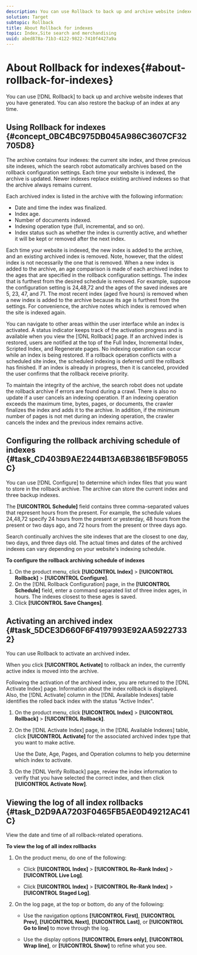 ```yaml
---
description: You can use Rollback to back up and archive website indexes that you have generated. You can also restore the backup of an index at any time.
solution: Target
subtopic: Rollback
title: About Rollback for indexes
topic: Index,Site search and merchandising
uuid: abed878a-71b3-4122-9822-7410f4427a9a
---
```


# About Rollback for indexes{#about-rollback-for-indexes}

You can use [!DNL Rollback] to back up and archive website indexes that you have generated. You can also restore the backup of an index at any time.

## Using Rollback for indexes {#concept_0BC4BC975DB045A986C3607CF32705D8}

The archive contains four indexes: the current site index, and three previous site indexes, which the search robot automatically archives based on the rollback configuration settings. Each time your website is indexed, the archive is updated. Newer indexes replace existing archived indexes so that the archive always remains current.

Each archived index is listed in the archive with the following information:

* Date and time the index was finalized. 
* Index age. 
* Number of documents indexed. 
* Indexing operation type (full, incremental, and so on). 
* Index status such as whether the index is currently active, and whether it will be kept or removed after the next index.

Each time your website is indexed, the new index is added to the archive, and an existing archived index is removed. Note, however, that the oldest index is not necessarily the one that is removed. When a new index is added to the archive, an age comparison is made of each archived index to the ages that are specified in the rollback configuration settings. The index that is furthest from the desired schedule is removed. For example, suppose the configuration setting is 24,48,72 and the ages of the saved indexes are 5, 23, 47, and 71. The most recent index (aged five hours) is removed when a new index is added to the archive because its age is furthest from the settings. For convenience, the archive notes which index is removed when the site is indexed again.

You can navigate to other areas within the user interface while an index is activated. A status indicator keeps track of the activation progress and is available when you view the [!DNL Rollback] page. If an archived index is restored, users are notified at the top of the Full Index, Incremental Index, Scripted Index, and Regenerate pages. No indexing operation can occur while an index is being restored. If a rollback operation conflicts with a scheduled site index, the scheduled indexing is deferred until the rollback has finished. If an index is already in progress, then it is canceled, provided the user confirms that the rollback receive priority.

To maintain the integrity of the archive, the search robot does not update the rollback archive if errors are found during a crawl. There is also no update if a user cancels an indexing operation. If an indexing operation exceeds the maximum time, bytes, pages, or documents, the crawler finalizes the index and adds it to the archive. In addition, if the minimum number of pages is not met during an indexing operation, the crawler cancels the index and the previous index remains active. 

## Configuring the rollback archiving schedule of indexes {#task_CD403B9AE2244B13A6B3861B5F9B055C}

You can use [!DNL Configure] to determine which index files that you want to store in the rollback archive. The archive can store the current index and three backup indexes.

The **[!UICONTROL Schedule]** field contains three comma-separated values that represent hours from the present. For example, the schedule values 24,48,72 specify 24 hours from the present or yesterday, 48 hours from the present or two days ago, and 72 hours from the present or three days ago.

Search continually archives the site indexes that are the closest to one day, two days, and three days old. The actual times and dates of the archived indexes can vary depending on your website's indexing schedule.

**To configure the rollback archiving schedule of indexes** 

1. On the product menu, click **[!UICONTROL Index]** > **[!UICONTROL Rollback]** > **[!UICONTROL Configure]**.
1. On the [!DNL Rollback Configuration] page, in the **[!UICONTROL Schedule]** field, enter a command separated list of three index ages, in hours. The indexes closest to these ages is saved.
1. Click **[!UICONTROL Save Changes]**.

## Activating an archived index {#task_5DCE3D660F6F4197993E92AA59227332}

You can use Rollback to activate an archived index.

When you click **[!UICONTROL Activate]** to rollback an index, the currently active index is moved into the archive.

Following the activation of the archived index, you are returned to the [!DNL Activate Index] page. Information about the index rollback is displayed. Also, the [!DNL Activate] column in the [!DNL Available Indexes] table identifies the rolled back index with the status "Active Index". 

1. On the product menu, click **[!UICONTROL Index]** > **[!UICONTROL Rollback]** > **[!UICONTROL Rollback]**.
1. On the [!DNL Activate Index] page, in the [!DNL Available Indexes] table, click **[!UICONTROL Activate]** for the associated archived index type that you want to make active.

   Use the Date, Age, Pages, and Operation columns to help you determine which index to activate. 
1. On the [!DNL Verify Rollback] page, review the index information to verify that you have selected the correct index, and then click **[!UICONTROL Activate Now]**.

## Viewing the log of all index rollbacks {#task_D2D9AA7203F0465FB5AE0D49212AC41C}

View the date and time of all rollback-related operations.

**To view the log of all index rollbacks** 

1. On the product menu, do one of the following:

    * Click **[!UICONTROL Index]** > **[!UICONTROL Re-Rank Index]** > **[!UICONTROL Live Log]**. 
    
    * Click **[!UICONTROL Index]** > **[!UICONTROL Re-Rank Index]** > **[!UICONTROL Staged Log]**.

1. On the log page, at the top or bottom, do any of the following:

    * Use the navigation options **[!UICONTROL First]**, **[!UICONTROL Prev]**, **[!UICONTROL Next]**, **[!UICONTROL Last]**, or **[!UICONTROL Go to line]** to move through the log. 
    
    * Use the display options **[!UICONTROL Errors only]**, **[!UICONTROL Wrap line]**, or **[!UICONTROL Show]** to refine what you see.

